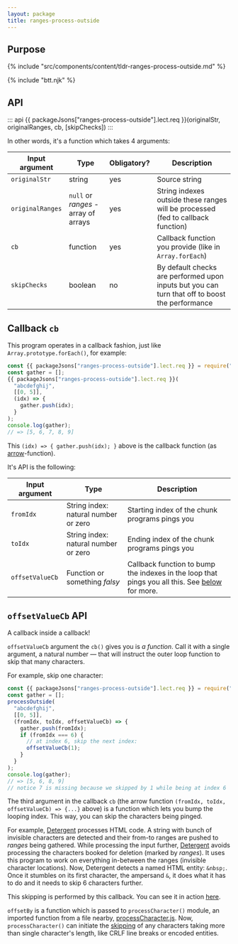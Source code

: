 ```yaml
---
layout: package
title: ranges-process-outside
---
```


## Purpose

{% include "src/components/content/tldr-ranges-process-outside.md" %}

{% include "btt.njk" %}

## API

::: api
{{ packageJsons["ranges-process-outside"].lect.req }}(originalStr, originalRanges, cb, [skipChecks])
:::

In other words, it's a function which takes 4 arguments:

| Input argument | Type         | Obligatory? | Description                                                                  |
| -------------- | ------------ | ----------- | ---------------------------------------------------------------------------- |
| `originalStr`  | string        | yes         | Source string |
| `originalRanges`  | `null` or _ranges_ - array of arrays        | yes         | String indexes outside these ranges will be processed (fed to callback function) |
| `cb`         | function | yes          | Callback function you provide (like in `Array.forEach`) |
| `skipChecks`         | boolean | no          | By default checks are performed upon inputs but you can turn that off to boost the performance |

## Callback `cb`

This program operates in a callback fashion, just like `Array.prototype.forEach()`, for example:

```js
const {{ packageJsons["ranges-process-outside"].lect.req }} = require("ranges-process-outside");
const gather = [];
{{ packageJsons["ranges-process-outside"].lect.req }}(
  "abcdefghij",
  [[0, 5]],
  (idx) => {
    gather.push(idx);
  }
);
console.log(gather);
// => [5, 6, 7, 8, 9]
```

This `(idx) => { gather.push(idx); }` above is the callback function (as [arrow](https://developer.mozilla.org/en-US/docs/Web/JavaScript/Reference/Functions/Arrow_functions)-function).

It's API is the following:

| Input argument | Type         | Description |
| -------------- | ------------ | ----------- |
| `fromIdx`      | String index: natural number or zero | Starting index of the chunk programs pings you |
| `toIdx`        | String index: natural number or zero | Ending index of the chunk programs pings you |
| `offsetValueCb`        | Function or something _falsy_ | Callback function to bump the indexes in the loop that pings you all this. See [below](#offsetvaluecb-api) for more. |

## `offsetValueCb` API

A callback inside a callback!

`offsetValueCb` argument the `cb()` gives you is _a function_. Call it with a single argument, a natural number — that will instruct the outer loop function to skip that many characters.

For example, skip one character:

```js
const {{ packageJsons["ranges-process-outside"].lect.req }} = require("ranges-process-outside");
const gather = [];
processOutside(
  "abcdefghij",
  [[0, 5]],
  (fromIdx, toIdx, offsetValueCb) => {
    gather.push(fromIdx);
    if (fromIdx === 6) {
      // at index 6, skip the next index:
      offsetValueCb(1);
    }
  }
);
console.log(gather);
// => [5, 6, 8, 9]
// notice 7 is missing because we skipped by 1 while being at index 6
```

The third argument in the callback `cb` (the arrow function `(fromIdx, toIdx, offsetValueCb) => {...}` above) is a function which lets you bump the looping index. This way, you can skip the characters being pinged.

For example, [Detergent](/os/detergent/) processes HTML code. A string with bunch of invisible characters are detected and their from-to ranges are pushed to _ranges_ being gathered. While processing the input further, [Detergent](/os/detergent/) avoids processing the characters booked for deletion (marked by _ranges_). It uses this program to work on everything in-between the ranges (invisible character locations). Now, Detergent detects a named HTML entity: `&nbsp;`. Once it stumbles on its first character, the ampersand `&`, it does what it has to do and it needs to skip 6 characters further.

This skipping is performed by this callback. You can see it in action [here](https://gitlab.com/codsen/codsen/-/blob/master/packages/detergent/src/main.js#L884).

`offsetBy` is a function which is passed to `processCharacter()` module, an imported function from a file nearby, [processCharacter.js](https://gitlab.com/codsen/codsen/-/blob/master/packages/detergent/src/processCharacter.js). Now, `processCharacter()` can initiate the [skipping](https://gitlab.com/codsen/codsen/-/blob/master/packages/detergent/src/processCharacter.js#L497) of any characters taking more than single character's length, like CRLF line breaks or encoded entities.
